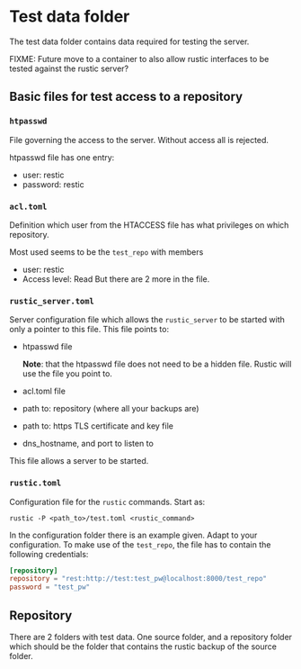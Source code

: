 # Test data folder

The test data folder contains data required for testing the server.

FIXME: Future move to a container to also allow rustic interfaces to be tested
against the rustic server?

## Basic files for test access to a repository

### `htpasswd`

File governing the access to the server. Without access all is rejected.

htpasswd file has one entry:

- user: restic
- password: restic

### `acl.toml`

Definition which user from the HTACCESS file has what privileges on which
repository.

Most used seems to be the `test_repo` with members

- user: restic
- Access level: Read But there are 2 more in the file.

### `rustic_server.toml`

Server configuration file which allows the `rustic_server` to be started with
only a pointer to this file. This file points to:

- htpasswd file

  **Note**: that the htpasswd file does not need to be a hidden file. Rustic
  will use the file you point to.
- acl.toml file
- path to: repository (where all your backups are)
- path to: https TLS certificate and key file
- dns_hostname, and port to listen to

This file allows a server to be started.

### `rustic.toml`

Configuration file for the `rustic` commands. Start as:

```console
rustic -P <path_to>/test.toml <rustic_command>
```

In the configuration folder there is an example given. Adapt to your
configuration. To make use of the `test_repo`, the file has to contain the
following credentials:

```toml
[repository]
repository = "rest:http://test:test_pw@localhost:8000/test_repo"
password = "test_pw"
```

## Repository

There are 2 folders with test data. One source folder, and a repository folder
which should be the folder that contains the rustic backup of the source folder.
